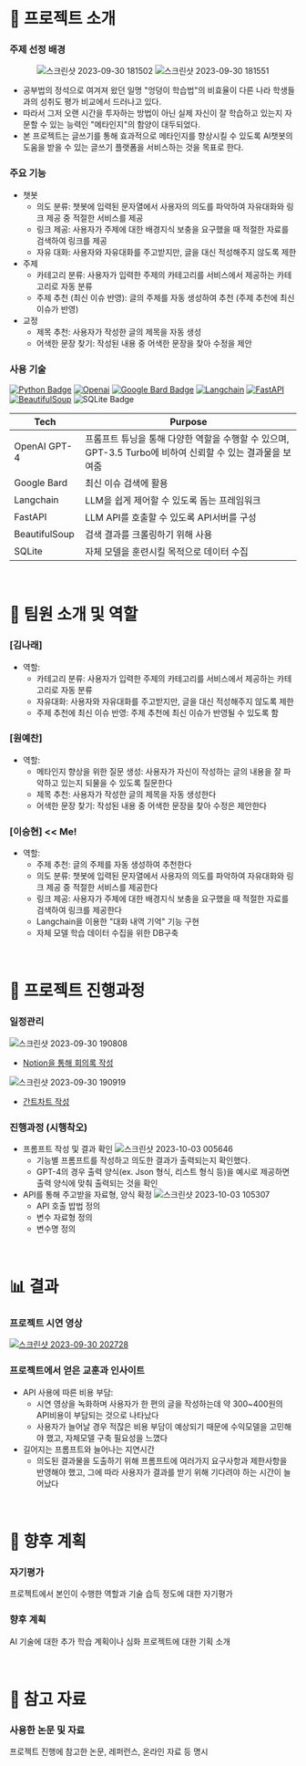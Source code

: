 <!-- 어떤 연구분야에서 어떻게 성과를 냈는지, 내 역량의 범위는 어떻게 되는지에 집중하여 간략하게 작성하는 것이 중요합니다. -->
<!-- 회사는 여러분들이 회사에서 진행 중인 또는 진행할 프로젝트에 기여를 할 수 있는 역량을 가진 사람인가를 궁금해합니다. 
     때문에 여러분들의 연구나 프로젝트를 상위 레벨에서 쉽게 설명하고 어떤 역량을 키웠으며 내가 가진 역량으로 어떤 산업과 프로젝트에 적용할 수 있는지를 구체적으로 보여주는 것이 중요합니다. -->
<!-- AI기술에 대한 경험기술서 (직접 활용해 본 AI기술들에 대한 구축 경험과 시행착오가 담긴 기술서)
     예시)
          어떠한 목표를 달성하기 위하여, AI 기술 중 Voice Conversion을 활용 하기로 하였음
          이 과정에서 어떠한 모델을 선정 하였고 Raw데이터를 이러한 방식으로 준비하여 파인튜닝을 하였음. 
          그 과정에서 이러한 시행착오를 겪었음. 결과 모델들 중 이러한 기준으로 최종 모델을 선정 함. -->
<!-- -->



# 📢 프로젝트 소개
### 주제 선정 배경
<div align="center">
     
![스크린샷 2023-09-30 181502](https://github.com/Blessian/MetaTraining_AI/assets/74029539/27090ed3-66e1-4a2c-87a3-bf91ed9e3b3a)
![스크린샷 2023-09-30 181551](https://github.com/Blessian/MetaTraining_AI/assets/74029539/5aedba1d-0c58-4662-8f12-bd19fbb5a06a)

</div>

- 공부법의 정석으로 여겨져 왔던 일명 "엉덩이 학습법"의 비효율이 다른 나라 학생들과의 성취도 평가 비교에서 드러나고 있다.
- 따라서 그저 오랜 시간을 투자하는 방법이 아닌 실제 자신이 잘 학습하고 있는지 자문할 수 있는 능력인 "메타인지"의 함양이 대두되었다.
- 본 프로젝트는 글쓰기를 통해 효과적으로 메타인지를 향상시킬 수 있도록 AI챗봇의 도움을 받을 수 있는 글쓰기 플랫폼을 서비스하는 것을 목표로 한다.

### 주요 기능
- 챗봇
     - 의도 분류: 챗봇에 입력된 문자열에서 사용자의 의도를 파악하여 자유대화와 링크 제공 중 적절한 서비스를 제공
     - 링크 제공: 사용자가 주제에 대한 배경지식 보충을 요구했을 때 적절한 자료를 검색하여 링크를 제공
     - 자유 대화: 사용자와 자유대화를 주고받지만, 글을 대신 적성해주지 않도록 제한
- 주제
     - 카테고리 분류: 사용자가 입력한 주제의 카테고리를 서비스에서 제공하는 카테고리로 자동 분류
     - 주제 추천 (최신 이슈 반영): 글의 주제를 자동 생성하여 추천 (주제 추천에 최신 이슈가 반영)
- 교정
     - 제목 추천: 사용자가 작성한 글의 제목을 자동 생성
     - 어색한 문장 찾기: 작성된 내용 중 어색한 문장을 찾아 수정을 제안

### 사용 기술
[![Python Badge](https://img.shields.io/badge/Python-3776AB?logo=python&logoColor=fff&style=for-the-badge)](https://www.python.org/)
[![Openai](https://img.shields.io/badge/openai_gpt4-412991?style=for-the-badge&logo=openai&logoColor=white)](https://openai.com/)
[![Google Bard Badge](https://img.shields.io/badge/Google%20Bard-886FBF?logo=googlebard&logoColor=fff&style=for-the-badge)](https://bard.google.com/chat?hl=ko)
[![Langchain](https://img.shields.io/badge/%F0%9F%A6%9C%F0%9F%94%97langchain-fff?style=for-the-badge)](https://www.langchain.com/)
[![FastAPI](https://img.shields.io/badge/FastAPI-005571?style=for-the-badge&logo=fastapi)](https://fastapi.tiangolo.com/ko/)
[![BeautifulSoup](https://img.shields.io/badge/BeautifulSoup-fff?style=for-the-badge)](https://www.crummy.com/software/BeautifulSoup/)
![SQLite Badge](https://img.shields.io/badge/SQLite-003B57?logo=sqlite&logoColor=fff&style=for-the-badge)

| Tech | Purpose |
| --- | --- |
| OpenAI GPT-4 | 프롬프트 튜닝을 통해 다양한 역할을 수행할 수 있으며, GPT-3.5 Turbo에 비하여 신뢰할 수 있는 결과물을 보여줌 |
| Google Bard | 최신 이슈 검색에 활용 |
| Langchain | LLM을 쉽게 제어할 수 있도록 돕는 프레임워크 |
| FastAPI | LLM API를 호출할 수 있도록 API서버를 구성 |
| BeautifulSoup | 검색 결과를 크롤링하기 위해 사용 |
| SQLite | 자체 모델을 훈련시킬 목적으로 데이터 수집 |


<br>

# 👥 팀원 소개 및 역할
### [김나래]
- 역할: 
  - 카테고리 분류: 사용자가 입력한 주제의 카테고리를 서비스에서 제공하는 카테고리로 자동 분류
  - 자유대화: 사용자와 자유대화를 주고받지만, 글을 대신 적성해주지 않도록 제한
  - 주제 추천에 최신 이슈 반영: 주제 추천에 최신 이슈가 반영될 수 있도록 함

### [원예찬]
- 역할:
  - 메타인지 향상을 위한 질문 생성: 사용자가 자신이 작성하는 글의 내용을 잘 파악하고 있는지 되물을 수 있도록 질문한다
  - 제목 추천: 사용자가 작성한 글의 제목을 자동 생성한다
  - 어색한 문장 찾기: 작성된 내용 중 어색한 문장을 찾아 수정은 제안한다

### [이승현] << Me!
- 역할:
  - 주제 추천: 글의 주제를 자동 생성하여 추천한다
  - 의도 분류: 챗봇에 입력된 문자열에서 사용자의 의도를 파악하여 자유대화와 링크 제공 중 적절한 서비스를 제공한다
  - 링크 제공: 사용자가 주제에 대한 배경지식 보충을 요구했을 때 적절한 자료를 검색하여 링크를 제공한다
  - Langchain을 이용한 "대화 내역 기억" 기능 구현
  - 자체 모델 학습 데이터 수집을 위한 DB구축


<br>

# 📅 프로젝트 진행과정
### 일정관리
![스크린샷 2023-09-30 190808](https://github.com/Blessian/MetaTraining_AI/assets/74029539/141dc622-264f-413e-88c7-362147467ad2)
- [Notion을 통해 회의록 작성](https://www.notion.so/AI-2324eb03fe8e47d797e7b3c72fe89e47?pvs=4)

![스크린샷 2023-09-30 190919](https://github.com/Blessian/MetaTraining_AI/assets/74029539/d18a5f9b-409a-4e6f-8e43-240b09ee9651)
- [간트차트 작성](https://docs.google.com/spreadsheets/d/1lLzEKg-K05hdMZLEdZCs5oLfDxMPo0d_rpSOa-5KKJ0/edit#gid=1737882262)

### 진행과정 (시행착오)
- 프롬프트 작성 및 결과 확인
     ![스크린샷 2023-10-03 005646](https://github.com/Blessian/MetaTraining_AI/assets/74029539/2f03ea2d-d81c-46cf-8307-0a7d39e1b981)
     - 기능별 프롬프트를 작성하고 의도한 결과가 출력되는지 확인했다.
     - GPT-4의 경우 출력 양식(ex. Json 형식, 리스트 형식 등)을 예시로 제공하면 출력 양식에 맞춰 출력되는 것을 확인 <br>
- API를 통해 주고받을 자료형, 양식 확정
     ![스크린샷 2023-10-03 105307](https://github.com/Blessian/MetaTraining_AI/assets/74029539/79b931a1-b6d1-4889-9225-c0d4eab94881)
     - API 호출 밥법 정의
     - 변수 자료형 정의
     - 변수명 정의
  


<br>

# 📊  결과
### 프로젝트 시연 영상
[![스크린샷 2023-09-30 202728](http://img.youtube.com/vi/PF1W-fF4AwQ/0.jpg)](https://youtu.be/PF1W-fF4AwQ?si=dT6OQE_0Vbe-UHCc)

### 프로젝트에서 얻은 교훈과 인사이트
- API 사용에 따른 비용 부담:
  - 시연 영상을 녹화하며 사용자가 한 편의 글을 작성하는데 약 300~400원의 API비용이 부담되는 것으로 나타났다
  - 사용자가 늘어날 경우 적잖은 비용 부담이 예상되기 때문에 수익모델을 고민해야 했고, 자체모델 구축 필요성을 느꼈다
- 길어지는 프롬프트와 늘어나는 지연시간
  - 의도된 결과물을 도출하기 위해 프롬프트에 여러가지 요구사항과 제한사항을 반영해야 했고, 그에 따라 사용자가 결과를 받기 위해 기다려야 하는 시간이 늘어났다


<br>

# 📝 향후 계획
### 자기평가
프로젝트에서 본인이 수행한 역할과 기술 습득 정도에 대한 자기평가

### 향후 계획
AI 기술에 대한 추가 학습 계획이나 심화 프로젝트에 대한 기획 소개


<br>

# 🔗 참고 자료
### 사용한 논문 및 자료
프로젝트 진행에 참고한 논문, 레퍼런스, 온라인 자료 등 명시



<!--

# 📅 프로젝트 진행과정

- 최근 들려오는 소식에는 ChatGPT가 인터넷에 연결되어 검색된 정보와 링크를 제공할 것이라고 하지만, 프로젝트 진행 당시에는 GPT-4 API는 인터넷에 직접 연결되어 있지 않았음
  - 사용자의 요구사항을 해결할 수 있는 검색어를 생성하도록 하고 BeautifulSoup을 이용하여 검색과 크롤링으로 링크 수집 후 제공
- 주제 추천에 최신 이슈를 반영하기 위한 방법을 모색하였으나 각 주제에 대한 최신 이슈를 골고루 반영하는 것에 여려움을 겪음
  - 구글의 바드가 검색엔진에 연결되어 있다는 것을 알게되어 각 분야의 최신 이슈를 얻는데 바드를 이용함

# 📊  결과
### 프로젝트 시연 영상
[![스크린샷 2023-09-30 202728](http://img.youtube.com/vi/PF1W-fF4AwQ/0.jpg)](https://youtu.be/PF1W-fF4AwQ?si=dT6OQE_0Vbe-UHCc)

### 프로젝트에서 얻은 교훈과 인사이트
- API 사용에 따른 비용 부담:
  - 시연 영상을 녹화하며 사용자가 한 편의 글을 작성하는데 약 300~400원의 API비용이 부담되는 것으로 나타났다
  - 사용자가 늘어날 경우 적잖은 비용 부담이 예상되기 때문에 수익모델을 고민해야 했고, 자체모델 구축 필요성을 느꼈다
- 길어지는 프롬프트와 늘어나는 지연시간
  - 의도된 결과물을 도출하기 위해 프롬프트에 여러가지 요구사항과 제한사항을 반영해야 했고, 그에 따라 사용자가 결과를 받기 위해 기다려야 하는 시간이 늘어났다

# 📝 향후 계획
### 자기평가
프로젝트에서 본인이 수행한 역할과 기술 습득 정도에 대한 자기평가. 예를 들어, "데이터 전처리와 모델 구현을 담당했고, PyTorch와 음성 처리 기술에 대한 실력이 향상되었다."
### 향후 계획
AI 기술에 대한 추가 학습 계획이나 심화 프로젝트에 대한 기획 소개. 예를 들어, "자연어 처리 분야에서 더 깊은 지식을 쌓고, 실세계 문제에 적용할 수 있는 프로젝트를 계획 중이다."

# 🔗 참고 자료
### 사용한 논문 및 자료
프로젝트 진행에 참고한 논문, 레퍼런스, 온라인 자료 등 명시. 예를 들어, "DeepSpeech 논문 및 관련 논문들을 참고하여 모델을 구현하고 학습함."
### 🔗 프로젝트 관련 코드 링크
프로젝트에 사용된 코드 저장소 링크 (GitHub 등). 예를 들어, "프로젝트 코드는 GitHub 저장소에서 확인할 수 있습니다: [링크]"
-->
